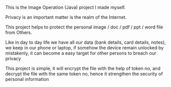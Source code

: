 This is the Image Operation (Java) project I made myself.

Privacy is an important matter is the realm of the Internet. 

This project helps to protect the personal image / doc / pdf / ppt / word file from Others.

Like in day to day life we have all our data (bank details, card details, notes), we keep in our phone or laptop, if somehow the device remain unlocked by mistakenly, it can become a easy target for other persons to breach our privacy 

This project is simple, it will encrypt the file with the help of token no, and decrypt the file with the same token no, hence it strengthen the security of personal information 


